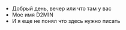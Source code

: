 - Добрый день, вечер или что там у вас
- Мое имя D2MIN 
- И я еще не понял что здесь нужно писать

<!---
D2MIN/D2MIN is a ✨ special ✨ repository because its `README.md` (this file) appears on your GitHub profile.
You can click the Preview link to take a look at your changes.
--->
